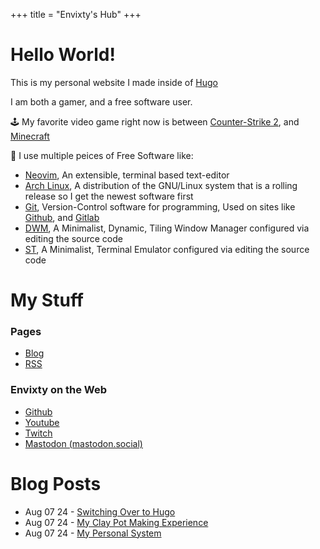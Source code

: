 +++
title = "Envixty's Hub"
+++

# Hello World!

This is my personal website I made inside of [Hugo](https://gohugo.io/)

I am both a gamer, and a free software user.

🕹 My favorite video game right now is between [Counter-Strike 2](https://www.counter-strike.net), and [Minecraft](https://minecraft.net)

💾 I use multiple peices of Free Software like:
- [Neovim](https://neovim.io/), An extensible, terminal based text-editor
- [Arch Linux](https://archlinux.org), A distribution of the GNU/Linux system that is a rolling release so I get the newest software first
- [Git](https://git-scm.com), Version-Control software for programming, Used on sites like [Github](https://github.com), and [Gitlab](https://gitlab.com)
- [DWM](https://dwm.suckless.org), A Minimalist, Dynamic, Tiling Window Manager configured via editing the source code
- [ST](https://st.suckless.org), A Minimalist, Terminal Emulator configured via editing the source code

# My Stuff

### Pages
- [Blog](/blogs)
- [RSS](/index.xml)

### Envixty on the Web
- [Github](https://github.com/redkittty)
- [Youtube](https://www.youtube.com/@-envixty)
- [Twitch](https://twitch.tv/envixty_)
- [Mastodon (mastodon.social)](https://mastodon.social/@envixty)

# Blog Posts

- Aug 07 24 - [Switching Over to Hugo](/blogs/03-switching-to-hugo)
- Aug 07 24 - [My Clay Pot Making Experience](/blogs/02-the-pot-making-experience)
- Aug 07 24 - [My Personal System](/blogs/01-my-personal-system)

